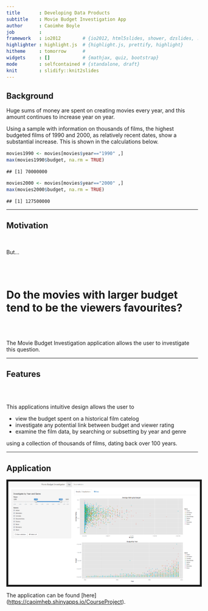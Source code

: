 ```yaml
---
title       : Developing Data Products 
subtitle    : Movie Budget Investigation App
author      : Caoimhe Boyle
job         : 
framework   : io2012        # {io2012, html5slides, shower, dzslides, ...}
highlighter : highlight.js  # {highlight.js, prettify, highlight}
hitheme     : tomorrow      # 
widgets     : []            # {mathjax, quiz, bootstrap}
mode        : selfcontained # {standalone, draft}
knit        : slidify::knit2slides
---
```


## Background

Huge sums of money are spent on creating movies every year, and this amount continues to increase year on year.

Using a sample with information on thousands of films, the highest budgeted films of 1990 and 2000, as relatively recent dates, show a substantial increase. This is shown in the calculations below. 




```r
movies1990 <- movies[movies$year=="1990" ,]
max(movies1990$budget, na.rm = TRUE)
```

```
## [1] 70000000
```

```r
movies2000 <- movies[movies$year=="2000" ,]
max(movies2000$budget, na.rm = TRUE)
```

```
## [1] 127500000
```

--- 

## Motivation

<br>

But...

<br><br>

# Do the movies with larger budget tend to be the viewers favourites?

<br><br>

The Movie Budget Investigation application allows the user to investigate this question. 

--- 

## Features

<br><br>

This applications intuitive design allows the user to 

 - view the budget spent on a historical film catelog
 - investigate any potential link between budget and viewer rating
 - examine the film data, by searching or subsetting by year and genre

using a collection of thousands of films, dating back over 100 years.

---

## Application


<img src="app.png" alt="Drawing" style="width: 800px; border-style: solid; border-width: 5px; display: block; margin: 0 auto;" />

The application can be found [here] (https://caoimheb.shinyapps.io/CourseProject).
